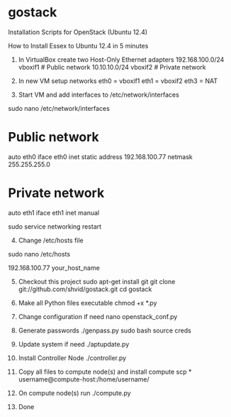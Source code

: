 gostack
=======

Installation Scripts for OpenStack (Ubuntu 12.4)

How to Install Essex to Ubuntu 12.4 in 5 minutes

1. In VirtualBox create two Host-Only Ethernet adapters
192.168.100.0/24  vboxif1      # Public network
10.10.10.0/24     vboxif2      # Private network

2. In new VM setup networks
eth0 = vboxif1
eth1 = vboxif2
eth3 = NAT

3. Start VM and add interfaces to /etc/network/interfaces

sudo nano /etc/network/interfaces

# Public network
auto eth0
iface eth0 inet static
   address  192.168.100.77
   netmask  255.255.255.0

# Private network
auto eth1
iface eth1 inet manual

sudo service networking restart

4. Change /etc/hosts file

sudo nano /etc/hosts

192.168.100.77  your_host_name

5. Checkout this project
sudo apt-get install git
git clone git://github.com/shvid/gostack.git
cd gostack

6. Make all Python files executable
chmod +x *.py

7. Change configuration if need
nano openstack_conf.py

8. Generate passwords
./genpass.py
sudo bash
source creds

9. Update system if need
./aptupdate.py

10. Install Controller Node
./controller.py

11. Copy all files to compute node(s) and install compute
scp * username@compute-host:/home/username/

12. On compute node(s) run
./compute.py

13. Done
